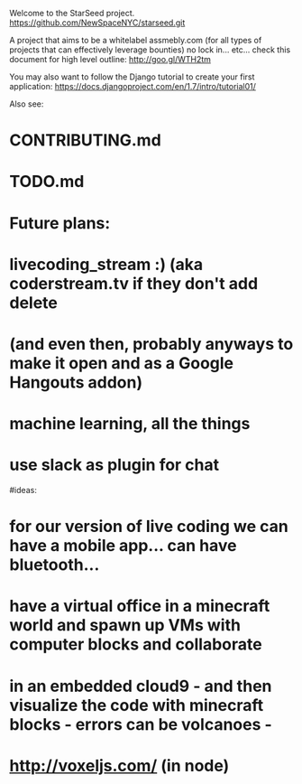 Welcome to the StarSeed project.
https://github.com/NewSpaceNYC/starseed.git

A project that aims to be a whitelabel assmebly.com (for all types of projects that can effectively leverage bounties)
no lock in... etc... check this document for high level outline: 
http://goo.gl/WTH2tm

You may also want to follow the Django tutorial to create your first application:
https://docs.djangoproject.com/en/1.7/intro/tutorial01/

Also see:
# CONTRIBUTING.md
# TODO.md

# Future plans:
#   livecoding_stream :) (aka coderstream.tv if they don't add delete 
#   (and even then, probably anyways to make it open and as a Google Hangouts addon)
#   machine learning, all the things
#   use slack as plugin for chat

#ideas:
# for our version of live coding we can have a mobile app... can have bluetooth... 
# have a virtual office in a minecraft world and spawn up VMs with computer blocks and collaborate
# in an embedded cloud9 - and then visualize the code with minecraft blocks - errors can be volcanoes - 
# http://voxeljs.com/ (in node)